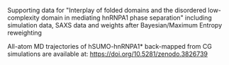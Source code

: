 Supporting data for "Interplay of folded domains and the disordered low-complexity domain in mediating hnRNPA1 phase separation" including simulation data, SAXS data and weights after Bayesian/Maximum Entropy reweighting

All-atom MD trajectories of hSUMO-hnRNPA1* back-mapped from CG simulations are available at: https://doi.org/10.5281/zenodo.3826739
